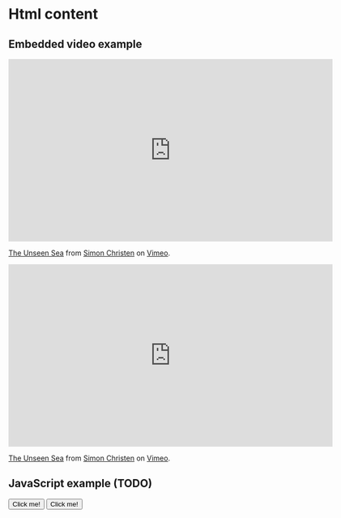 # Html content

## Embedded video example

<tabs>

<tab title='Result in browser'>
<html>
<iframe src="https://player.vimeo.com/video/15069551?h=d7a440a3ca" width="640" height="360" frameborder="0" allow="autoplay; fullscreen; picture-in-picture" allowfullscreen></iframe>
<p><a href="https://vimeo.com/15069551">The Unseen Sea</a> from <a href="https://vimeo.com/simonchristen">Simon Christen</a> on <a href="https://vimeo.com">Vimeo</a>.</p>
</html>
</tab>

<tab title='Markup in .md file'>
<code-block language="html">
<html>
<iframe src="https://player.vimeo.com/video/15069551?h=d7a440a3ca" width="640" height="360" frameborder="0" allow="autoplay; fullscreen; picture-in-picture" allowfullscreen></iframe>
<p><a href="https://vimeo.com/15069551">The Unseen Sea</a> from <a href="https://vimeo.com/simonchristen">Simon Christen</a> on <a href="https://vimeo.com">Vimeo</a>.</p>
</html>
</code-block>
</tab>

</tabs>

## JavaScript example (TODO)

<tabs>

<tab title='Result in browser'>
<html>
<button id='clickable-button'>Click me!</button>
<script>
const button = document.getElementById("clickable-button");
button.addEventListener("click", function() {
  alert("Clicked!");
});
</script>
</html>
</tab>

<tab title='Markup in .md file'>
<code-block language="html">
<html>
<button id='clickable-button'>Click me!</button>
<script>
const button = document.getElementById("clickable-button");
button.addEventListener("click", function() {
  alert("Clicked!");
});
</script>
</html>
</code-block>
</tab>

</tabs>